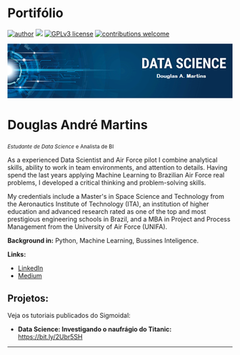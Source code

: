 # Portifólio

[![author](https://img.shields.io/badge/author-DMartinvs-red.svg)](https://www.linkedin.com/in/douglas-martins-3b93a6141) [![](https://img.shields.io/badge/python-3.7+-blue.svg)](https://www.python.org/downloads/release/python-365/) [![GPLv3 license](https://img.shields.io/badge/License-GPLv3-blue.svg)](http://perso.crans.org/besson/LICENSE.html) [![contributions welcome](https://img.shields.io/badge/contributions-welcome-brightgreen.svg?style=flat)](https://github.com/DMartinvs/Portif-lio/issues)

<p align="center">
  <img src="banner.png" >
</p>

# Douglas André Martins
<sub>*Estudante de Data Science* e Analista de BI</sub>

As a experienced Data Scientist and Air Force pilot I combine analytical skills, ability to work in team environments, and attention to details. Having spend the last years applying Machine Learning to Brazilian Air Force real problems, I developed a critical thinking and problem-solving skills.

My credentials include a Master's in Space Science and Technology from the Aeronautics Institute of Technology (ITA), an institution of higher education and advanced research rated as one of the top and most prestigious engineering schools in Brazil, and a MBA in Project and Process Management from the University of Air Force (UNIFA).

**Background in:** Python, Machine Learning, Bussines Inteligence.

**Links:**

* [LinkedIn](https://www.linkedin.com/in/douglas-martins-3b93a6141/)
* [Medium](https://www.medium.com)


## Projetos:
Veja os tutoriais publicados do Sigmoidal:

* **Data Science: Investigando o naufrágio do Titanic:** https://bit.ly/2Ubr5SH


---
